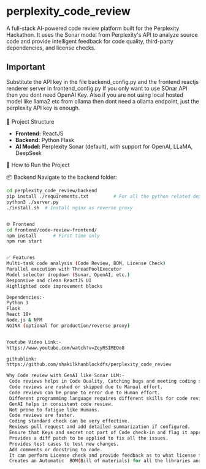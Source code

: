 # perplexity_code_review
A full-stack AI-powered code review platform built for the Perplexity Hackathon. It uses the Sonar model from Perplexity's API to analyze source code and provide intelligent feedback for code quality, third-party dependencies, and license checks.

## Important 
Substitute the API key in the file backend_config.py and the frontend reactjs renderer server in frontend_config.py
If you only want to use SOnar API then you dont need OpenAI Key.
Also if you are not using local hosted model like llama2 etc from ollama then dont need a ollama endpoint,
just the perplexity API key is enough.
####

 🚀 Project Structure

- **Frontend:** ReactJS
- **Backend:** Python Flask
- **AI Model:** Perplexity Sonar (default), with support for OpenAI, LLaMA, DeepSeek


🔧 How to Run the Project

📦 Backend
  Navigate to the backend folder:
   ```bash
   cd perplexity_code_review/backend
   pip install ./requirements.txt         # For all the python related dependencies
   python3 ./server.py
  ./install.sh  # Install nginx as reverse proxy


🌐 Frontend
cd frontend/code-review-frontend/
npm install      # First time only
npm run start


✅ Features
Multi-task code analysis (Code Review, BOM, License Check)
Parallel execution with ThreadPoolExecutor
Model selector dropdown (Sonar, OpenAI, etc.)
Responsive and clean ReactJS UI
Highlighted code improvement blocks

Dependencies:-
Python 3
Flask
React 18+
Node.js & NPM
NGINX (optional for production/reverse proxy)


Youtube Video Link:-
https://www.youtube.com/watch?v=ZeyRSIMEQo8

githublink:
https://github.com/shakilkhanblockdfs/perplexity_code_review

Why Code review with GenAI like Sonar LLM:-
	Code reviews helps in Code Quality, Catching bugs and meeting coding standard.
	Code reviews are rushed or skipped due to Manual effort.
	Code reviews can be prone to error due to Human effort.
	Different programming language requires different skills for code review.
	GenAI helps in consistent code review.
	Not prone to fatigue like Humans.
	Code reviews are faster.
	Coding standard check can be very effective.
	Reviews pull request and add detailed summarization if configured.
	Ensure that Keys and secret not part of Code check-in and flag it appropriately.
	Provides a diff patch to be applied to fix all the issues.
	Provides test cases to test new changes.
	Add comments or docstring to code.
	It can perform License check and provide feedback as to what license type the code follows.
	Creates an Automatic  BOM(Bill of materials) for all the libraries and code used.
